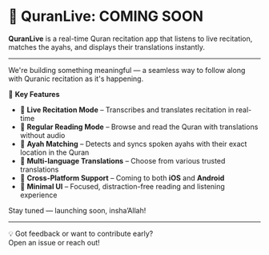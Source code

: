 # 📖 QuranLive: COMING SOON

**QuranLive** is a real-time Quran recitation app that listens to live recitation, matches the ayahs, and displays their translations instantly.

---

We're building something meaningful — a seamless way to follow along with Quranic recitation as it's happening.

🔧 **Key Features**

- 🌿 **Live Recitation Mode** – Transcribes and translates recitation in real-time
- 🌿 **Regular Reading Mode** – Browse and read the Quran with translations without audio
- 🌿 **Ayah Matching** – Detects and syncs spoken ayahs with their exact location in the Quran
- 🌿 **Multi-language Translations** – Choose from various trusted translations
- 🌿 **Cross-Platform Support** – Coming to both **iOS** and **Android**
- 🌿 **Minimal UI** – Focused, distraction-free reading and listening experience


Stay tuned — launching soon, insha’Allah!

---

💡 Got feedback or want to contribute early?  
Open an issue or reach out!
